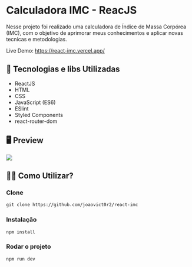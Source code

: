 # Calculadora IMC - ReacJS

Nesse projeto foi realizado uma calculadora de Índice de Massa Corpórea (IMC), com o objetivo de aprimorar meus conhecimentos e aplicar novas tecnicas e metodologias.

Live Demo: https://react-imc.vercel.app/

## 🚀 Tecnologias e libs Utilizadas
<ul>
  <li>ReactJS</li>
  <li>HTML</li>
  <li>CSS</li>  
  <li>JavaScript (ES6)</li>
  <li>ESlint</li>
  <li>Styled Components</li>
  <li>react-router-dom</li>
</ul>

## 🖥 Preview
<p>
    <img src="https://i.ibb.co/9cTh5V7/imc.png">
</p>

## 👨‍🏫 Como Utilizar?
### Clone
```
git clone https://github.com/joaovict0r2/react-imc
```

### Instalação
```
npm install
```
### Rodar o projeto
```
npm run dev
```
